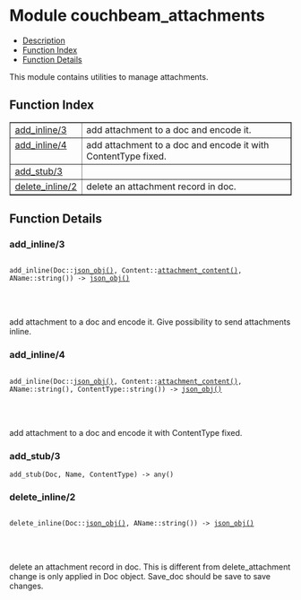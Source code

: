 

# Module couchbeam_attachments #
* [Description](#description)
* [Function Index](#index)
* [Function Details](#functions)


This module contains utilities to manage attachments.

<a name="index"></a>

## Function Index ##


<table width="100%" border="1" cellspacing="0" cellpadding="2" summary="function index"><tr><td valign="top"><a href="#add_inline-3">add_inline/3</a></td><td>add attachment  to a doc and encode it.</td></tr><tr><td valign="top"><a href="#add_inline-4">add_inline/4</a></td><td>add attachment  to a doc and encode it with ContentType fixed.</td></tr><tr><td valign="top"><a href="#add_stub-3">add_stub/3</a></td><td></td></tr><tr><td valign="top"><a href="#delete_inline-2">delete_inline/2</a></td><td>delete an attachment record in doc.</td></tr></table>


<a name="functions"></a>

## Function Details ##

<a name="add_inline-3"></a>

### add_inline/3 ###


<pre><code>
add_inline(Doc::<a href="#type-json_obj">json_obj()</a>, Content::<a href="#type-attachment_content">attachment_content()</a>, AName::string()) -&gt; <a href="#type-json_obj">json_obj()</a>
</code></pre>

<br></br>


add attachment  to a doc and encode it. Give possibility to send attachments inline.
<a name="add_inline-4"></a>

### add_inline/4 ###


<pre><code>
add_inline(Doc::<a href="#type-json_obj">json_obj()</a>, Content::<a href="#type-attachment_content">attachment_content()</a>, AName::string(), ContentType::string()) -&gt; <a href="#type-json_obj">json_obj()</a>
</code></pre>

<br></br>


add attachment  to a doc and encode it with ContentType fixed.
<a name="add_stub-3"></a>

### add_stub/3 ###

`add_stub(Doc, Name, ContentType) -> any()`


<a name="delete_inline-2"></a>

### delete_inline/2 ###


<pre><code>
delete_inline(Doc::<a href="#type-json_obj">json_obj()</a>, AName::string()) -&gt; <a href="#type-json_obj">json_obj()</a>
</code></pre>

<br></br>


delete an attachment record in doc. This is different from delete_attachment
change is only applied in Doc object. Save_doc should be save to save changes.
